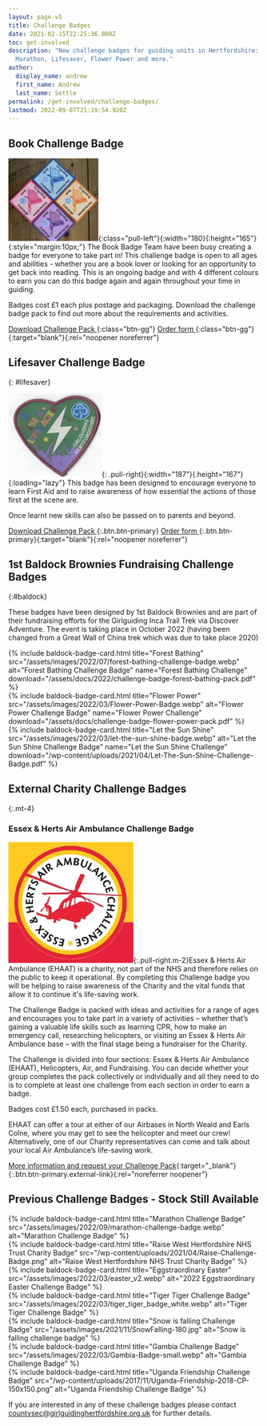 ```yaml
---
layout: page-v5
title: Challenge Badges
date: 2021-02-15T22:25:36.000Z
toc: get-involved
description: "New challenge badges for guiding units in Hertfordshire: Let the Sun Shine,
  Marathon, Lifesaver, Flower Power and more."
author:
  display_name: andrew
  first_name: Andrew
  last_name: Settle
permalink: /get-involved/challenge-badges/
lastmod: 2022-09-07T21:19:54.920Z
---
```

## Book Challenge Badge

![](/assets/images/2021/12/challenge_badges_book.jpg){:class="pull-left"}{:width="180}{:height="165"}{:style="margin:10px;"}
The Book Badge Team have been busy creating a badge for everyone to take part in! This challenge badge is open to all ages and abilities - whether you are a book lover or looking for an opportunity to get back into reading. This is an ongoing badge and with 4 different colours to earn you can do this badge again and again throughout your time in guiding.

Badges cost £1 each plus postage and packaging. Download the challenge badge pack to find out more about the requirements and activities.

[Download Challenge Pack <i class="fa fa-download"></i>](/assets/docs/challenge-badge-book-pack.pdf){:class="btn-gg"} [Order form <i class="fa fa-external-link"></i>](https://forms.office.com/Pages/ResponsePage.aspx?id=3yob_CzTykeMNWNnWM6OwRrqs7bdo19CnIwI_9Lov51URUpKNTNISEZFWVpCVVlXRUo5NEg0MlFQRC4u){:class="btn-gg"}{:target="blank"}{:rel="noopener noreferrer"}

<div class="clearfix"></div>

## Lifesaver Challenge Badge
{: #lifesaver}

![](/wp-content/uploads/2021/01/Lifesaver-badge.png){: .pull-right}{:width="187"}{:height="167"}{:loading="lazy"}
This badge has been designed to encourage everyone to learn First Aid and to raise awareness of how essential the actions of those first at the scene are. 

Once learnt new skills can also be passed on to parents and beyond.

[Download Challenge Pack <i class="fa fa-download"></i>](/assets/docs/2022/challenge-badge-lifesaver-clauses.docx){:.btn.btn-primary} [Order form <i class="fa fa-download"></i>](/assets/docs/2022/challenge-badge-lifesaver-order-form.docx){:.btn.btn-primary}{:target="blank"}{:rel="noopener noreferrer"}

<div class="clearfix"></div>

## 1st Baldock Brownies Fundraising Challenge Badges
{:#baldock}

These badges have been designed by 1st Baldock Brownies and are part of their fundraising efforts for the Girlguiding Inca Trail Trek via Discover Adventure. The event is taking place in October 2022 (having been changed from a Great Wall of China trek which was due to take place 2020)

<div class="row g-0 row-cols-2 row-cols-lg-4 justify-content-center">
   <div class="col">
   {% include baldock-badge-card.html title="Forest Bathing" src="/assets/images/2022/07/forest-bathing-challenge-badge.webp" alt="Forest Bathing Challenge Badge" name="Forest Bathing Challenge" download="/assets/docs/2022/challenge-badge-forest-bathing-pack.pdf" %}
  </div>
   <div class="col">
   {% include baldock-badge-card.html title="Flower Power" src="/assets/images/2022/03/Flower-Power-Badge.webp" alt="Flower Power Challenge Badge" name="Flower Power Challenge" download="/assets/docs/challenge-badge-flower-power-pack.pdf" %}
  </div>
  <div class="col">
  {% include baldock-badge-card.html title="Let the Sun Shine" src="/assets/images/2022/03/let-the-sun-shine-badge.webp" alt="Let the Sun Shine Challenge Badge" name="Let the Sun Shine Challenge" download="/wp-content/uploads/2021/04/Let-The-Sun-Shine-Challenge-Badge.pdf" %}
  </div>
</div>

<div class="clearfix"></div>

## External Charity Challenge Badges

{:.mt-4}
### Essex & Herts Air Ambulance Challenge Badge

![Essex & Herts Air Ambulance Challenge Badge design](/assets/images/2022/09/essex-herts-air-ambulance-challenge.webp){:.pull-right.m-2}Essex & Herts Air Ambulance (EHAAT) is a charity, not part of the NHS and therefore relies on the public to keep it operational.  By completing this Challenge badge you will be helping to raise awareness of the Charity and the vital funds that allow it to continue it's life-saving work.

The Challenge Badge is packed with ideas and activities for a range of ages and encourages you to take part in a variety of activities – whether that’s gaining a valuable life skills such as learning CPR, how to make an emergency call, researching helicopters, or visiting an Essex & Herts Air Ambulance base – with the final stage being a fundraiser for the Charity.

The Challenge is divided into four sections:  Essex & Herts Air Ambulance (EHAAT), Helicopters, Air, and Fundraising. You can decide whether your group completes the pack collectively or individually and all they need to do is to complete at least one challenge from each section in order to earn a badge.

Badges cost £1.50 each, purchased in packs.

EHAAT can offer a tour at either of our Airbases in North Weald and Earls Colne, where you may get to see the helicopter and meet our crew! Alternatively, one of our Charity representatives can come and talk about your local Air Ambulance’s life-saving work.

[More information and request your Challenge Pack](https://www.ehaat.org/fundraise/challengebadge){:target="_blank"}{:.btn.btn-primary.external-link}{:rel="noreferrer noopener"}

## Previous Challenge Badges - Stock Still Available

<div class="row g-0 row-cols-2 row-cols-lg-4 justify-content-center">
  <div class="col">
  {% include baldock-badge-card.html title="Marathon Challenge Badge" src="/assets/images/2022/09/marathon-challenge-badge.webp" alt="Marathon Challenge Badge" %}
  </div>
  <div class="col">
  {% include baldock-badge-card.html title="Raise West Hertfordshire NHS Trust Charity Badge" src="/wp-content/uploads/2021/04/Raise-Challenge-Badge.png" alt="Raise West Hertfordshire NHS Trust Charity Badge" %}
  </div>
  <div class="col">
  {% include baldock-badge-card.html title="Eggstraordinary Easter" src="/assets/images/2022/03/easter_v2.webp" alt="2022 Eggstraordinary Easter Challenge Badge" %}
  </div>
  <div class="col">
  {% include baldock-badge-card.html title="Tiger Tiger Challenge Badge" src="/assets/images/2022/03/tiger_tiger_badge_white.webp" alt="Tiger Tiger Challenge Badge" %}
  </div>
  <div class="col">
  {% include baldock-badge-card.html title="Snow is falling Challenge Badge" src="/assets/images/2021/11/SnowFalling-180.jpg" alt="Snow is falling challenge badge" %}  
  </div>
  <div class="col">
  {% include baldock-badge-card.html title="Gambia Challenge Badge" src="/assets/images/2022/03/Gambia-Badge-small.webp" alt="Gambia Challenge Badge" %}
  </div>
  <div class="col">
  {% include baldock-badge-card.html title="Uganda Friendship Challenge Badge" src="/wp-content/uploads/2017/11/Uganda-Friendship-2018-CP-150x150.png" alt="Uganda Friendship Challenge Badge" %}
  </div>
</div>

If you are interested in any of these challenge badges please contact <countysec@girlguidinghertfordshire.org.uk> for further details.
